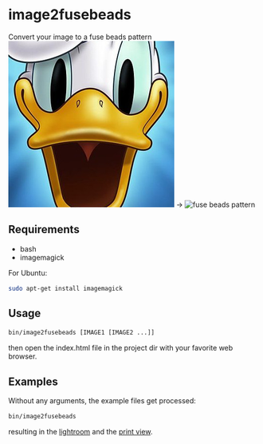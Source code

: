 image2fusebeads
===============

Convert your image to a fuse beads pattern
![original image](https://github.com/arnehilmann/image2fusebeads/blob/master/examples/donald.jpg) -> 
![fuse beads pattern](http://arnehilmann.github.com/image2fusebeads/out/donald.jpg-6.JPG)

Requirements
------------

* bash
* imagemagick

For Ubuntu:
```bash
sudo apt-get install imagemagick
```


Usage
-----

```bash
bin/image2fusebeads [IMAGE1 [IMAGE2 ...]]
```
then open the index.html file in the project dir with your favorite web browser.


Examples
--------

Without any arguments, the example files get processed:

```bash
bin/image2fusebeads 
```
resulting in the [lightroom](http://arnehilmann.github.com/image2fusebeads/)
and the [print view](http://arnehilmann.github.com/image2fusebeads/slides.html?files=out/donald.jpg-6.JPG,out/marilyn.jpg-4.JPG).

